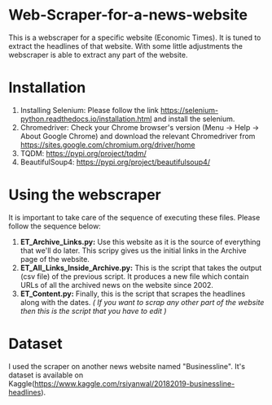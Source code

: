 # Web-Scraper-for-a-news-website
This is a webscraper for a specific website (Economic Times). It is tuned to extract the headlines of that website. With some little adjustments the webscraper is able to extract any part of the website. 

# Installation
1. Installing Selenium: Please follow the link https://selenium-python.readthedocs.io/installation.html and install the selenium.
2. Chromedriver: Check your Chrome browser's version (Menu -> Help -> About Google Chrome) and download the relevant Chromedriver from https://sites.google.com/chromium.org/driver/home
3. TQDM: https://pypi.org/project/tqdm/
4. BeautifulSoup4: https://pypi.org/project/beautifulsoup4/

# Using the webscraper
It is important to take care of the sequence of executing these files. Please follow the sequence below:
1. **ET_Archive_Links.py:** Use this website as it is the source of everything that we'll do later. This scripy gives us the initial links in the Archive page of the website. 
2. **ET_All_Links_Inside_Archive.py:** This is the script that takes the output (csv file) of the previous script. It produces a new file which contain URLs of all the archived news on the website since 2002. 
3. **ET_Content.py:** Finally, this is the script that scrapes the headlines along with the dates. *( If you want to scrap any other part of the website then this is the script that you have to edit )*

# Dataset
I used the scraper on another news website named "Businessline". It's dataset is available on Kaggle(https://www.kaggle.com/rsiyanwal/20182019-businessline-headlines).
